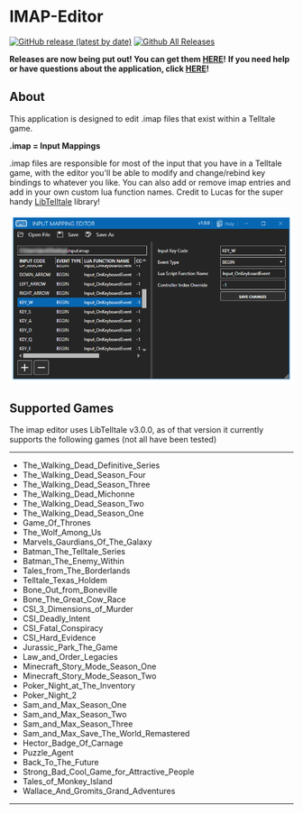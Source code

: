 # IMAP-Editor

[![GitHub release (latest by date)](https://img.shields.io/github/v/release/Telltale-Modding-Group/IMAP-Editor)](https://github.com/Telltale-Modding-Group/IMAP-Editor/releases)
[![Github All Releases](https://img.shields.io/github/downloads/Telltale-Modding-Group/TelltaleModLauncher/total.svg)](https://github.com/Telltale-Modding-Group/IMAP-Editor/releases)  

**Releases are now being put out! You can get them [HERE](https://github.com/Telltale-Modding-Group/IMAP-Editor/releases)!**
**If you need help or have questions about the application, click [HERE](https://github.com/Telltale-Modding-Group/IMAP-Editor/wiki)!**

## About
This application is designed to edit .imap files that exist within a Telltale game.

**.imap = Input Mappings**

.imap files are responsible for most of the input that you have in a Telltale game, with the editor you'll be able to modify and change/rebind key bindings to whatever you like. You can also add or remove imap entries and add in your own custom lua function names. Credit to Lucas for the super handy [LibTelltale](https://github.com/LucasSaragosa/LibTelltale) library!

![Thumb](screenshots/thumb.png)

## Supported Games
The imap editor uses LibTelltale v3.0.0, as of that version it currently supports the following games (not all have been tested)

***
- The_Walking_Dead_Definitive_Series
- The_Walking_Dead_Season_Four
- The_Walking_Dead_Season_Three
- The_Walking_Dead_Michonne
- The_Walking_Dead_Season_Two
- The_Walking_Dead_Season_One
- Game_Of_Thrones
- The_Wolf_Among_Us
- Marvels_Gaurdians_Of_The_Galaxy
- Batman_The_Telltale_Series
- Batman_The_Enemy_Within
- Tales_from_The_Borderlands
- Telltale_Texas_Holdem
- Bone_Out_from_Boneville
- Bone_The_Great_Cow_Race
- CSI_3_Dimensions_of_Murder
- CSI_Deadly_Intent
- CSI_Fatal_Conspiracy
- CSI_Hard_Evidence
- Jurassic_Park_The_Game
- Law_and_Order_Legacies
- Minecraft_Story_Mode_Season_One
- Minecraft_Story_Mode_Season_Two
- Poker_Night_at_The_Inventory
- Poker_Night_2
- Sam_and_Max_Season_One
- Sam_and_Max_Season_Two
- Sam_and_Max_Season_Three
- Sam_and_Max_Save_The_World_Remastered
- Hector_Badge_Of_Carnage
- Puzzle_Agent
- Back_To_The_Future
- Strong_Bad_Cool_Game_for_Attractive_People
- Tales_of_Monkey_Island
- Wallace_And_Gromits_Grand_Adventures
***
